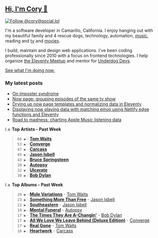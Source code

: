 ## [Hi, I'm Cory 👋](https://coryd.dev)

[![Follow @cory@social.lol](https://img.shields.io/mastodon/follow/109606224363698309?domain=https%3A%2F%2Fsocial.lol&style=for-the-badge&logo=Mastodon&logoColor=white&labelColor=6364FF)](https://social.lol/@cory)

I'm a software developer in Camarillo, California. I enjoy hanging out with my beautiful family and 4 rescue dogs, technology, automation, <a href="https://www.last.fm/user/cdrn_" target="_blank" rel="noopener noreferrer">music</a>, reading and <a href="https://trakt.tv/users/cdransf" target="_blank" rel="noopener noreferrer">tv</a> and <a href="https://letterboxd.com/cdme" target="_blank" rel="noopener noreferrer">movies</a>.

I build, maintain and design web applications. I've been coding professionally since 2010 with a focus on frontend technologies. I help organize [the Eleventy Meetup](https://11tymeetup.dev/) and mentor for [Underdog Devs](https://www.underdogdevs.org/).

[See what I'm doing now.](https://coryd.dev/now)

### My latest posts
<!-- BLOGPOSTS:START -->
- [On imposter syndrome](https://coryd.dev/posts/2023/on-imposter-syndrome/)
- [Now page: grouping episodes of the same tv show](https://coryd.dev/posts/2023/now-page-grouping-episodes-of-same-show/)
- [Drying up now page templates and normalizing data in Eleventy](https://coryd.dev/posts/2023/drying-up-now-page-templates-eleventy/)
- [Displaying now playing data with matching emoji using Netlify edge functions and Eleventy](https://coryd.dev/posts/2023/now-playing-eleventy-netlify-edge-functions-emoji/)
- [Road to madness: charting Apple Music listening data](https://coryd.dev/posts/2023/road-to-madness-apple-music-charts/)
<!-- BLOGPOSTS:END -->

<!--START_LASTFM_ARTISTS:{"period": "7day", "rows": 8}-->
<a href="https://last.fm" target="_blank"><img src="https://user-images.githubusercontent.com/17434202/215290617-e793598d-d7c9-428f-9975-156db1ba89cc.svg" alt="Last.fm Logo" width="18" height="13"/></a> **Top Artists - Past Week**

> `66 ▶️` ∙ **[Tom Waits](https://www.last.fm/music/Tom+Waits)**<br/>
> `53 ▶️` ∙ **[Converge](https://www.last.fm/music/Converge)**<br/>
> `47 ▶️` ∙ **[Carcass](https://www.last.fm/music/Carcass)**<br/>
> `45 ▶️` ∙ **[Jason Isbell](https://www.last.fm/music/Jason+Isbell)**<br/>
> `43 ▶️` ∙ **[Bruce Springsteen](https://www.last.fm/music/Bruce+Springsteen)**<br/>
> `39 ▶️` ∙ **[Autopsy](https://www.last.fm/music/Autopsy)**<br/>
> `32 ▶️` ∙ **[Ulcerate](https://www.last.fm/music/Ulcerate)**<br/>
> `30 ▶️` ∙ **[Bob Dylan](https://www.last.fm/music/Bob+Dylan)**<br/>
<!--END_LASTFM_ARTISTS-->

<!--START_LASTFM_ALBUMS:{"period": "7day", "rows": 8}-->
<a href="https://last.fm" target="_blank"><img src="https://user-images.githubusercontent.com/17434202/215290617-e793598d-d7c9-428f-9975-156db1ba89cc.svg" alt="Last.fm Logo" width="18" height="13"/></a> **Top Albums - Past Week**

> `26 ▶️` ∙ **[Mule Variations](https://www.last.fm/music/Tom+Waits/Mule+Variations)** - [Tom Waits](https://www.last.fm/music/Tom+Waits)<br/>
> `23 ▶️` ∙ **[Something More Than Free](https://www.last.fm/music/Jason+Isbell/Something+More+Than+Free)** - [Jason Isbell](https://www.last.fm/music/Jason+Isbell)<br/>
> `22 ▶️` ∙ **[Southeastern](https://www.last.fm/music/Jason+Isbell/Southeastern)** - [Jason Isbell](https://www.last.fm/music/Jason+Isbell)<br/>
> `19 ▶️` ∙ **[Mental Funeral](https://www.last.fm/music/Autopsy/Mental+Funeral)** - [Autopsy](https://www.last.fm/music/Autopsy)<br/>
> `17 ▶️` ∙ **[The Times They Are A-Changin'](https://www.last.fm/music/Bob+Dylan/The+Times+They+Are+A-Changin%27)** - [Bob Dylan](https://www.last.fm/music/Bob+Dylan)<br/>
> `17 ▶️` ∙ **[All We Love We Leave Behind (Deluxe Edition)](https://www.last.fm/music/Converge/All+We+Love+We+Leave+Behind+(Deluxe+Edition))** - [Converge](https://www.last.fm/music/Converge)<br/>
> `17 ▶️` ∙ **[Real Gone](https://www.last.fm/music/Tom+Waits/Real+Gone)** - [Tom Waits](https://www.last.fm/music/Tom+Waits)<br/>
> `16 ▶️` ∙ **[Heartwork](https://www.last.fm/music/Carcass/Heartwork)** - [Carcass](https://www.last.fm/music/Carcass)<br/>
<!--END_LASTFM_ALBUMS-->
